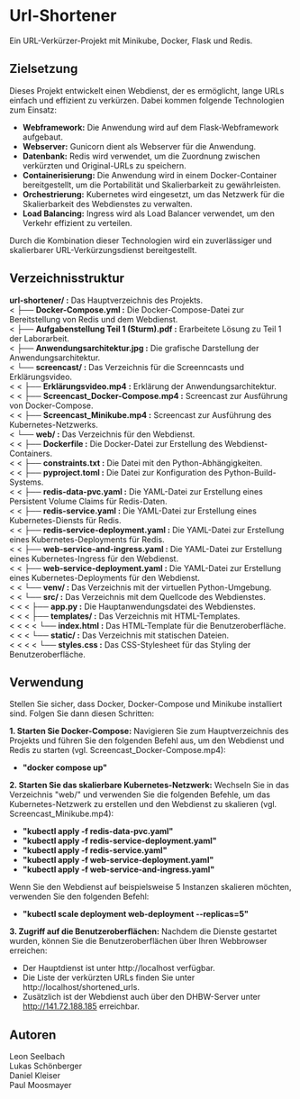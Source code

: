 # Url-Shortener
Ein URL-Verkürzer-Projekt mit Minikube, Docker, Flask und Redis.

## Zielsetzung
Dieses Projekt entwickelt einen Webdienst, der es ermöglicht, lange URLs einfach und effizient zu verkürzen. Dabei kommen folgende Technologien zum Einsatz:

- **Webframework:** Die Anwendung wird auf dem Flask-Webframework aufgebaut.
- **Webserver:** Gunicorn dient als Webserver für die Anwendung.
- **Datenbank:** Redis wird verwendet, um die Zuordnung zwischen verkürzten und Original-URLs zu speichern.
- **Containerisierung:** Die Anwendung wird in einem Docker-Container bereitgestellt, um die Portabilität und Skalierbarkeit zu gewährleisten.
- **Orchestrierung:** Kubernetes wird eingesetzt, um das Netzwerk für die Skalierbarkeit des Webdienstes zu verwalten.
- **Load Balancing:** Ingress wird als Load Balancer verwendet, um den Verkehr effizient zu verteilen.

Durch die Kombination dieser Technologien wird ein zuverlässiger und skalierbarer URL-Verkürzungsdienst bereitgestellt.

## Verzeichnisstruktur
**url-shortener/ :** Das Hauptverzeichnis des Projekts.  
< ├── **Docker-Compose.yml :** Die Docker-Compose-Datei zur Bereitstellung von Redis und dem Webdienst.  
< ├── **Aufgabenstellung Teil 1 (Sturm).pdf :** Erarbeitete Lösung zu Teil 1 der Laborarbeit.  
< ├── **Anwendungsarchitektur.jpg :** Die grafische Darstellung der Anwendungsarchitektur.  
< └── **screencast/ :** Das Verzeichnis für die Screenncasts und Erklärungsvideo.  
 < < ├── **Erklärungsvideo.mp4 :** Erklärung der Anwendungsarchitektur.  
 < < ├── **Screencast_Docker-Compose.mp4 :** Screencast zur Ausführung von Docker-Compose.  
 < < ├── **Screencast_Minikube.mp4 :** Screencast zur Ausführung des Kubernetes-Netzwerks.  
< └── **web/ :** Das Verzeichnis für den Webdienst.  
< < ├── **Dockerfile :** Die Docker-Datei zur Erstellung des Webdienst-Containers.  
< < ├── **constraints.txt :** Die Datei mit den Python-Abhängigkeiten.  
< < ├── **pyproject.toml :** Die Datei zur Konfiguration des Python-Build-Systems.  
< < ├── **redis-data-pvc.yaml :** Die YAML-Datei zur Erstellung eines Persistent Volume Claims für Redis-Daten.  
< < ├── **redis-service.yaml :** Die YAML-Datei zur Erstellung eines Kubernetes-Diensts für Redis.  
< < ├── **redis-service-deployment.yaml :** Die YAML-Datei zur Erstellung eines Kubernetes-Deployments für Redis.  
< < ├── **web-service-and-ingress.yaml :** Die YAML-Datei zur Erstellung eines Kubernetes-Ingress für den Webdienst.  
< < ├── **web-service-deployment.yaml :** Die YAML-Datei zur Erstellung eines Kubernetes-Deployments für den Webdienst.  
< < └── **venv/ :** Das Verzeichnis mit der virtuellen Python-Umgebung.  
< < └── **src/ :** Das Verzeichnis mit dem Quellcode des Webdienstes.  
< < < ├── **app.py :** Die Hauptanwendungsdatei des Webdienstes.  
< < < ├── **templates/ :** Das Verzeichnis mit HTML-Templates.  
< < < < └── **index.html :** Das HTML-Template für die Benutzeroberfläche.  
< < < └── **static/ :** Das Verzeichnis mit statischen Dateien.  
< < < < └── **styles.css :** Das CSS-Stylesheet für das Styling der Benutzeroberfläche.  

## Verwendung
Stellen Sie sicher, dass Docker, Docker-Compose und Minikube installiert sind. Folgen Sie dann diesen Schritten:

**1. Starten Sie Docker-Compose:** Navigieren Sie zum Hauptverzeichnis des Projekts und führen Sie den folgenden Befehl aus, um den Webdienst und Redis zu starten (vgl. Screencast_Docker-Compose.mp4):  
- **"docker compose up"**  

**2. Starten Sie das skalierbare Kubernetes-Netzwerk:** Wechseln Sie in das Verzeichnis "web/" und verwenden Sie die folgenden Befehle, um das Kubernetes-Netzwerk zu erstellen und den Webdienst zu skalieren (vgl. Screencast_Minikube.mp4):  
- **"kubectl apply -f redis-data-pvc.yaml"**  
- **"kubectl apply -f redis-service-deployment.yaml"**  
- **"kubectl apply -f redis-service.yaml"**  
- **"kubectl apply -f web-service-deployment.yaml"**  
- **"kubectl apply -f web-service-and-ingress.yaml"**  

Wenn Sie den Webdienst auf beispielsweise 5 Instanzen skalieren möchten, verwenden Sie den folgenden Befehl:  
- **"kubectl scale deployment web-deployment --replicas=5"**  

**3. Zugriff auf die Benutzeroberflächen:** Nachdem die Dienste gestartet wurden, können Sie die Benutzeroberflächen über Ihren Webbrowser erreichen:
- Der Hauptdienst ist unter http://localhost verfügbar.
- Die Liste der verkürzten URLs finden Sie unter http://localhost/shortened_urls.
- Zusätzlich ist der Webdienst auch über den DHBW-Server unter http://141.72.188.185 erreichbar.

## Autoren
Leon Seelbach  
Lukas Schönberger  
Daniel Kleiser  
Paul Moosmayer